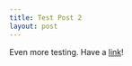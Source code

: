 ```yaml
---
title: Test Post 2
layout: post
---
```


Even more testing. Have a [link](http://en.wikipedia.org/wiki/Link)!

